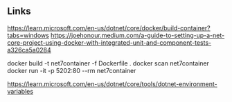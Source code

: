 ## Links
https://learn.microsoft.com/en-us/dotnet/core/docker/build-container?tabs=windows
https://joehonour.medium.com/a-guide-to-setting-up-a-net-core-project-using-docker-with-integrated-unit-and-component-tests-a326ca5a0284

docker build -t net7container -f Dockerfile .
docker scan net7container
docker run -it -p 5202:80 --rm net7container





https://learn.microsoft.com/en-us/dotnet/core/tools/dotnet-environment-variables


